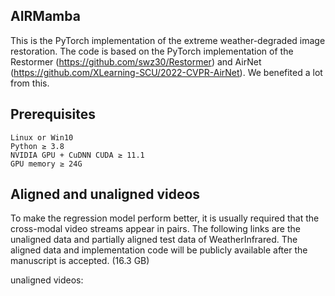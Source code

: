 ## AIRMamba
This is the PyTorch implementation of the extreme weather-degraded image restoration. The code is based on the PyTorch implementation of the Restormer (https://github.com/swz30/Restormer) and AirNet (https://github.com/XLearning-SCU/2022-CVPR-AirNet). We benefited a lot from this.

## Prerequisites
    Linux or Win10 
    Python ≥ 3.8 
    NVIDIA GPU + CuDNN CUDA ≥ 11.1
    GPU memory ≥ 24G
## Aligned and unaligned videos

To make the regression model perform better, it is usually required that the cross-modal video streams appear in pairs. The following links are the unaligned data and partially aligned test data of WeatherInfrared. The aligned data and implementation code will be publicly available after the manuscript is accepted. (16.3 GB)

unaligned videos:
